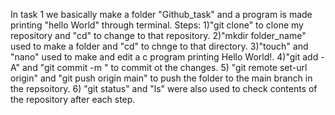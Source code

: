 In task 1 we basically make a folder "Github_task" and a program is made printing "hello World" through terminal.
Steps:
1)"git clone" to clone my repository and "cd" to change to that repository.
2)"mkdir folder_name" used to make a folder and "cd" to chnge to that directory.
3)"touch" and "nano" used to make and edit a c program printing Hello World!.
4)"git add -A" and "git commit -m <message>" to commit ot the changes.
5) "git remote set-url origin" and "git push origin main" to push the folder to the main branch in the repsoitory.
6) "git status" and "ls" were also used to check contents of the repository after each step.
